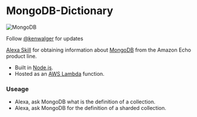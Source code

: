 # MongoDB-Dictionary  

![MongoDB](http://kenwalger.com/public_html/twitter_cards/logo-512.png)

Follow [@kenwalger](https://www.twitter.com/kenwalger) for updates

[Alexa Skill](https://developer.amazon.com/alexa-skills-kit) for obtaining information about
 [MongoDB](http://www.mongodb.com) from the Amazon Echo product line.

- Built in [Node.js](http://www.nodejs.org).
- Hosted as an [AWS Lambda](https://aws.amazon.com/lambda/?sc_channel=PS&sc_campaign=acquisition_US&sc_publisher=google&sc_medium=lambda_b&sc_content=lambda_e&sc_detail=aws%20lambda&sc_category=lambda&sc_segment=186623768554&sc_matchtype=e&sc_country=US&s_kwcid=AL!4422!3!186623768554!e!!g!!aws%20lambda&ef_id=WGwnJAAAAOAPPo2m:20170415224354:s) function.

### Useage

- Alexa, ask MongoDB what is the definition of a collection.
- Alexa, ask MongoDB for the definition of a sharded collection.



